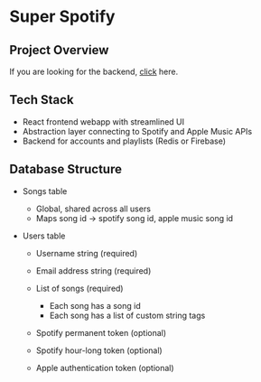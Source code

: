 # Super Spotify

## Project Overview

If you are looking for the backend, <a href="https://github.com/njbradley/better-spotify-backend">click</a> here.

## Tech Stack

* React frontend webapp with streamlined UI
* Abstraction layer connecting to Spotify and Apple Music APIs
* Backend for accounts and playlists (Redis or Firebase)

## Database Structure

* Songs table
  * Global, shared across all users
  * Maps song id -> spotify song id, apple music song id

* Users table
  * Username string (required)
  * Email address string (required)
  * List of songs (required)
    * Each song has a song id
    * Each song has a list of custom string tags

  * Spotify permanent token (optional)
  * Spotify hour-long token (optional)
  * Apple authentication token (optional)